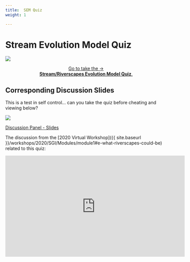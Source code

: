 ```yaml
---
title:  SEM Quiz
weight: 1

---
```


# Stream Evolution Model Quiz
<a href="https://www.surveylegend.com/s/2ib7"><img class="float-right" src="{{ site.baseurl }}/assets/images/workshops/2020/modules/SEM.png"></a>
<div align="center">
<a class="button" href="https://www.surveylegend.com/s/2ib7"><i class="fa fa-check-square-o" aria-hidden="true"></i> Go to take the → <br> <b>Stream/Riverscapes Evolution Model Quiz</b>. </a>
</div>



## Corresponding Discussion Slides

This is a test in self control... can you take the quiz before cheating and viewing below?


<a href="https://s3-us-west-2.amazonaws.com/etalweb.joewheaton.org/RestorationConsortium/Workshops/2020/SGI/Materials/Moudle1/01_D-E_PanelSlides.pdf" target="_blank"><img src="{{ site.baseurl }}/assets/images/workshops/2020/modules/01_D-E_Quiz.png"></a>
       
<i class="fa fa-file-pdf-o" aria-hidden="true"></i> <a href="https://s3-us-west-2.amazonaws.com/etalweb.joewheaton.org/RestorationConsortium/Workshops/2020/SGI/Materials/Moudle1/01_D-E_PanelSlides.pdf" target="_blank">Discussion Panel  - Slides</a>

The discussion from the [2020 Virtual Workshop]({{ site.baseurl }}/workshops/2020/SGI/Modules/module1#e-what-riverscapes-could-be) related to this quiz:
<div class="responsive-embed">
<iframe width="560" height="315" src="https://www.youtube.com/embed/rGe5W8-PwlM" frameborder="0" allow="accelerometer; autoplay; encrypted-media; gyroscope; picture-in-picture" allowfullscreen></iframe>
</div>

